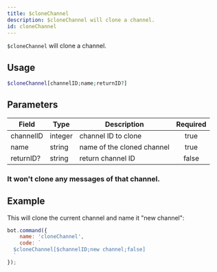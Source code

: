 ```yaml
---
title: $cloneChannel
description: $cloneChannel will clone a channel.
id: cloneChannel
---
```


`$cloneChannel` will clone a channel.

## Usage

```php
$cloneChannel[channelID;name;returnID?]
```

## Parameters

| Field     | Type    | Description                | Required |
|-----------|---------|----------------------------|:--------:|
| channelID | integer | channel ID to clone        |   true   |
| name      | string  | name of the cloned channel |   true   |
| returnID? | string  | return channel ID          |  false   |

### It won't clone any messages of that channel.

## Example

This will clone the current channel and name it "new channel":

```javascript
bot.command({
    name: 'cloneChannel',
    code: `
  $cloneChannel[$channelID;new channel;false]
  `
});
```
